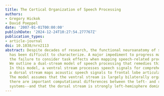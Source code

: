 ```yaml
---
title: The Cortical Organization of Speech Processing
authors:
- Gregory Hickok
- David Poeppel
date: '2007-01-01T00:00:00'
publishDate: '2024-12-24T10:27:54.277767Z'
publication_types:
- article-journal
doi: 10.1038/nrn2113
abstract: Despite decades of research, the functional neuroanatomy of speech processing
  has been difficult to characterize. A major impediment to progress may have been
  the failure to consider task effects when mapping speech-related processing systems.
  We outline a dual-stream model of speech processing that remedies this situation.
  In this model, a ventral stream processes speech signals for comprehension, and
  a dorsal stream maps acoustic speech signals to frontal lobe articulatory networks.
  The model assumes that the ventral stream is largely bilaterally organized--although
  there are important computational differences between the left- and right-hemisphere
  systems--and that the dorsal stream is strongly left-hemisphere dominant.
---
```

